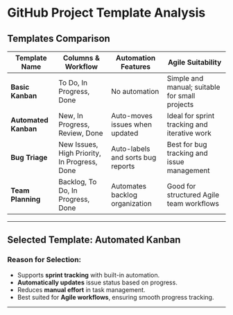# GitHub Project Template Analysis  

## Templates Comparison  

| Template Name        | Columns & Workflow                          | Automation Features                | Agile Suitability                      |
|----------------------|--------------------------------------------|-------------------------------------|----------------------------------------|
| **Basic Kanban**     | To Do, In Progress, Done                   | No automation                      | Simple and manual; suitable for small projects |
| **Automated Kanban** | New, In Progress, Review, Done             | Auto-moves issues when updated     | Ideal for sprint tracking and iterative work |
| **Bug Triage**       | New Issues, High Priority, In Progress, Done | Auto-labels and sorts bug reports | Best for bug tracking and issue management |
| **Team Planning**    | Backlog, To Do, In Progress, Done          | Automates backlog organization     | Good for structured Agile team workflows |

---

## **Selected Template: Automated Kanban**  

### **Reason for Selection:**  
- Supports **sprint tracking** with built-in automation.  
- **Automatically updates** issue status based on progress.  
- Reduces **manual effort** in task management.  
- Best suited for **Agile workflows**, ensuring smooth progress tracking.  

---



